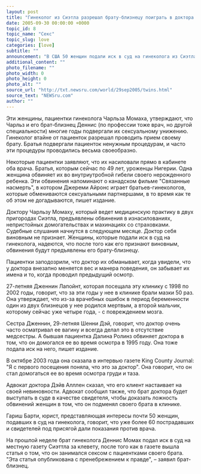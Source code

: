 ```yaml
---
layout: post
title: "Гинеколог из Сиэтла разрешал брату-близнецу поиграть в доктора: 50 женщин подали в суд"
date: 2005-09-30 00:00:00 +0000
topic_id: 8
topic_name: "Секс"
topic_slug: love
categories: [love]
subtitle: ""
announcement: "В США 50 женщин подали иск в суд на гинеколога из Сиэтла, который разрешал своему брату-близнецу подменять его в своей клинике и осуществлять сексуальные действия оскорбительного характера по отношению к пациенткам, пишет The Daily Telegraph (перевод на сайте Inopressa.ru)."
additional_content: ""
photo_filename: ""
photo_width: 0
photo_height: 0
photo_alt: ""
source_url: "http://txt.newsru.com/world/29sep2005/twins.html"
source_text: "NEWSru.com"
author: ""
---
```

Эти женщины, пациентки гинеколога Чарльза Момаха, утверждают, что Чарльз и его брат-близнец Деннис (по профессии тоже врач, но другой специальности) многие годы подвергали их сексуальному унижению. Гинеколог втайне от пациенток разрешал проводить прием своему брату. Братья подвергали пациенток ненужным процедурам, и часто эти процедуры проводились весьма своеобразно.

Некоторые пациентки заявляют, что их насиловали прямо в кабинете оба врача. Братья, которым сейчас по 49 лет, уроженцы Нигерии. Одна женщина обвиняет их во внутриутробной гибели своего нерожденного ребенка. Эти обвинения напоминают о канадском фильме "Связанные насмерть", в котором Джереми Айронс играет братьев-гинекологов, которые обмениваются сексуальными партнершами, в то время как те об этом не догадываются, пишет издание.

Доктору Чарльзу Момаху, который ведет медицинскую практику в двух пригородах Сиэтла, предъявлены обвинения в изнасилованиях, непристойных домогательствах и махинациях со страховками. Судебные слушания начнутся в следующем месяце. Доктор себя виновным не признает. Женщины, которые подали иск в суд на гинеколога, надеются, что после того как его признают виновным, обвинения будут предъявлены его брату-близнецу.

Пациентки заподозрили, что доктор их обманывает, когда увидели, что у доктора внезапно меняется вес и манера поведения, он забывает их имена и то, когда проводил предыдущий осмотр.

27-летняя Дженнин Лапойнт, которая посещала эту клинику с 1998 по 2002 годы, говорит, что за эти годы у нее в клинике брали мазки 50 раз. Она утверждает, что из-за врачебных ошибок в период беременности один из двух близнецов у нее родился мертвым, а второй мальчик, которому сейчас уже четыре года, - с повреждением мозга.

Сестра Дженнин, 29-летняя Шенни Дэй, говорит, что доктор очень часто осматривал ее вагину и всегда делал это в отсутствие медсестры. А бывшая пациентка Далина Ролинз обвиняет доктора в том, что он домогался ее во время осмотра в 1995 году. Она тоже подала иск на него, пишет издание.

В октябре 2003 года она сказала в интервью газете King County Journal: "Я с первого посещения поняла, что это за доктор". Она говорит, что он стал домогаться ее во время осмотра груди и таза.

Адвокат доктора Дэйв Алллен сказал, что его клиент настаивает на своей невиновности. Адвокат сообщил также, что брат доктора будет выступать в суде в качестве свидетеля, чтобы доказать ложность обвинений женщин в том, что он подменял своего брата в клинике.

Гариш Барти, юрист, представляющая интересы почти 50 женщин, подавших в суд на гинеколога, говорит, что уже более 60 пострадавших и свидетелей под присягой дали показания против врача.

На прошлой неделе брат гинеколога Деннис Момах подал иск в суд на местную газету Сиэттла за клевету, после того как в газете вышла статья о том, что он занимался сексом с пациентками своего брата. "Эта статья опубликована с пренебрежением к правде", – заявил брат-близнец.
